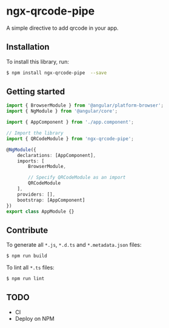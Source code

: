 # ngx-qrcode-pipe

A simple directive to add qrcode in your app.

## Installation

To install this library, run:

```bash
$ npm install ngx-qrcode-pipe  --save
```

## Getting started

```typescript
import { BrowserModule } from '@angular/platform-browser';
import { NgModule } from '@angular/core';

import { AppComponent } from './app.component';

// Import the library
import { QRCodeModule } from 'ngx-qrcode-pipe';

@NgModule({
    declarations: [AppComponent],
    imports: [
        BrowserModule,

        // Specify QRCodeModule as an import
        QRCodeModule
    ],
    providers: [],
    bootstrap: [AppComponent]
})
export class AppModule {}
```

## Contribute

To generate all `*.js`, `*.d.ts` and `*.metadata.json` files:

```bash
$ npm run build
```

To lint all `*.ts` files:

```bash
$ npm run lint
```


## TODO

- CI
- Deploy on NPM
